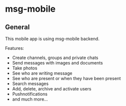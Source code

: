 # msg-mobile

## General

This mobile app is using msg-mobile backend.

Features:

- Create channels, groups and private chats
- Send messages with images and documents
- Take photos
- See who are writing message
- See who are present or when they have been present
- Search messages
- Add, delete, archive and activate users
- Pushnotifications
- and much more...

